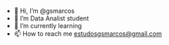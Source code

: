 - 👋 Hi, I’m @gsmarcos
- 👀 I’m Data Analist student
- 🌱 I’m currently learning 
- 📫 How to reach me estudosgsmarcos@gmail.com

<!---
gsmarcos/gsmarcos is a ✨ special ✨ repository because its `README.md` (this file) appears on your GitHub profile.
You can click the Preview link to take a look at your changes.
--->
